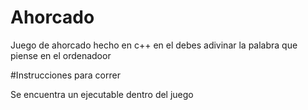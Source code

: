 # Ahorcado

Juego de ahorcado hecho en c++ en el debes adivinar la palabra que piense en el ordenadoor

#Instrucciones para correr

Se encuentra un ejecutable dentro del juego
